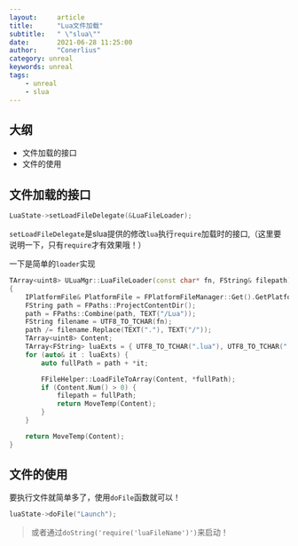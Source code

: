 ```yaml
---
layout:     article
title:      "Lua文件加载"
subtitle:   " \"slua\""
date:       2021-06-28 11:25:00
author:     "Conerlius"
category: unreal
keywords: unreal
tags:
    - unreal
    - slua
---
```


## 大纲

- 文件加载的接口
- 文件的使用

## 文件加载的接口

```c++
LuaState->setLoadFileDelegate(&LuaFileLoader);
```

`setLoadFileDelegate`是slua提供的修改`lua`执行`require`加载时的接口,（这里要说明一下，只有`require`才有效果哦！）

一下是简单的`loader`实现

```c++
TArray<uint8> ULuaMgr::LuaFileLoader(const char* fn, FString& filepath)
{
	IPlatformFile& PlatformFile = FPlatformFileManager::Get().GetPlatformFile();
	FString path = FPaths::ProjectContentDir();
	path = FPaths::Combine(path, TEXT("/Lua"));
	FString filename = UTF8_TO_TCHAR(fn);
	path /= filename.Replace(TEXT("."), TEXT("/"));
	TArray<uint8> Content;
	TArray<FString> luaExts = { UTF8_TO_TCHAR(".lua"), UTF8_TO_TCHAR(".luac") };
	for (auto& it : luaExts) {
		auto fullPath = path + *it;

		FFileHelper::LoadFileToArray(Content, *fullPath);
		if (Content.Num() > 0) {
			filepath = fullPath;
			return MoveTemp(Content);
		}
	}

	return MoveTemp(Content);
}
```

## 文件的使用

要执行文件就简单多了，使用`doFile`函数就可以！

```c++
luaState->doFile("Launch");
```

> 或者通过`doString('require('luaFileName')')`来启动！